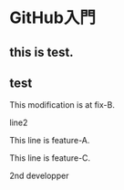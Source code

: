 # GitHub入門
## this is test.
## test


This modification is at fix-B.

line2

This line is feature-A.

This line is feature-C.

2nd developper
